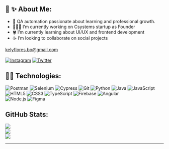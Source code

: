 

## 🦋 ✨ About Me:
- 🐞 QA automation passionate about learning and professional growth.
- 👩🏽‍💻 I’m currently working on Csystems startup as Founder
- 🍀 I’m currently learning about UI/UX and frontend development
- ☕ I’m looking to collaborate on social projects

kelyflores.bo@gmail.com <br><br>
[![Instagram](https://img.shields.io/badge/Instagram-%23E4405F.svg?logo=Instagram&logoColor=white)](https://www.instagram.com/kely_florest/)
[![Twitter](https://img.shields.io/badge/Twitter-%231DA1F2.svg?logo=Twitter&logoColor=white)](https://twitter.com/kely_florest)


## 🤖🎨 Technologies:
 ![Postman](https://img.shields.io/badge/-Postman-FF6C37.svg?style=plastic&logo=Postman&logoColor=white)
 ![Selenium](https://img.shields.io/badge/-Selenium-2543B02A.svg?style=plastic&logo=Selenium&logoColor=white)
 ![Cypress](https://img.shields.io/badge/-Cypress-17202C.svg?style=plastic&logo=Cypress&logoColor=white)
 ![Git](https://img.shields.io/badge/-Git-F05032.svg?style=plastic&logo=git&logoColor=white)
 ![Python](https://img.shields.io/badge/-Python-3776AB.svg?style=plastic&logo=git&logoColor=white)
 ![Java](https://img.shields.io/badge/-Java-23ED8B00.svg?style=plastic&logo=java&logoColor=white) 
 ![JavaScript](https://img.shields.io/badge/-JavaScript-F7DF1E.svg?style=plastic&logo=javascript&logoColor=%23F7DF1E) 
 ![HTML5](https://img.shields.io/badge/-html5-23E34F26.svg?style=plastic&logo=html5&logoColor=white) 
 ![CSS3](https://img.shields.io/badge/-css3-231572B6.svg?style=plastic&logo=css3&logoColor=white) 
 ![TypeScript](https://img.shields.io/badge/-TypeScript-3178C6.svg?style=plastic&logo=typescript&logoColor=white) 
 ![Firebase](https://img.shields.io/badge/-Firebase-23039BE5.svg?style=plastic&logo=firebase) 
 ![Angular](https://img.shields.io/badge/-Angular-DD0031.svg?style=plastic&logo=angularjs&logoColor=white)  
 ![Node.js](https://img.shields.io/badge/-Node.js-339933?style=plastic&logo=node.js&logoColor=white)
 ![Figma](https://img.shields.io/badge/-Figma-F24E1E?style=plastic&logo=figma&logoColor=white)
 

## GitHub Stats:
![](https://github-readme-stats.vercel.app/api?username=kelyflorest&theme=dark&hide_border=false&include_all_commits=false&count_private=false)<br/>
![](https://github-readme-streak-stats.herokuapp.com/?user=kelyflorest&theme=dark&hide_border=false)<br/>
![](https://github-readme-stats.vercel.app/api/top-langs/?username=kelyflorest&theme=dark&hide_border=false&include_all_commits=false&count_private=false&layout=compact)

---

